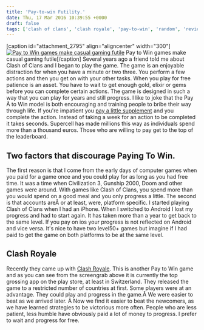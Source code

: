 ```yaml
---
title: 'Pay-to-win Futility.'
date: Thu, 17 Mar 2016 10:39:55 +0000
draft: false
tags: ['clash of clans', 'clash royale', 'pay-to-win', 'random', 'reviews', 'supercell', 'tech related']
---
```


\[caption id="attachment\_2795" align="aligncenter" width="300"\][![Pay to Win games make casual gaming futile](http://www.main-vision.com/richard/blog/wp-content/uploads/2016/03/Screen-Shot-2016-03-17-at-10.43.14-300x176.png)](http://www.main-vision.com/richard/blog/wp-content/uploads/2016/03/Screen-Shot-2016-03-17-at-10.43.14.png) Pay to Win games make casual gaming futile\[/caption\] Several years ago a friend told me about Clash of Clans and I began to play the game. The game is an enjoyable distraction for when you have a minute or two three. You perform a few actions and then you get on with your other tasks. When you play for free patience is an asset. You have to wait to get enough gold, elixir or gems before you can complete certain actions. The game is designed in such a way that you can play for years and still progress. I like to joke that the Pay Â to Win model is both encouraging and training people to bribe their way through life. If you're impatient you [pay a little supplement](http://www.theguardian.com/technology/2015/mar/24/clash-of-clans-supercell-revenues-2014) and you complete the action. Instead of taking a week for an action to be completed it takes seconds. Supercell has made millions this way as individuals spend more than a thousand euros. Those who are willing to pay get to the top of the leaderboard.

Two factors that discourage Paying To Win.
------------------------------------------

The first reason is that I come from the early days of computer games when you paid for a game once and you could play for as long as you had free time. It was a time when Civilization 3, Gunship 2000, Doom and other games were around. With games like Clash of Clans, you spend more than you would spend on a good meal and you only progress a little. The second is that accounts areÂ or at least, were, platform specific. I started playing Clash of Clans when I had an iPhone. When I switched to Android I lost my progress and had to start again. It has taken more than a year to get back to the same level. If you pay on ios your progress is not reflected on Android and vice versa. It's nice to have two level50+ games but imagine if I had paid to get the game on both platforms to be at the same level.

Clash Royale
------------

Recently they came up with [Clash Royale](https://play.google.com/store/apps/details?id=com.supercell.clashroyale). This is another Pay to Win game and as you can see from the screengrab above it is currently the top grossing app on the play store, at least in Switzerland. They released the game to a restricted number of countries at first. Some players were at an advantage. They could play and progress in the game.Â We were easier to beat as we arrived later. Â Now we find it easier to beat the newcomers, as we have learned strategies to be victorious more often. People who are less patient, less humble have obviously paid a lot of money to progress. I prefer to wait and progress for free.